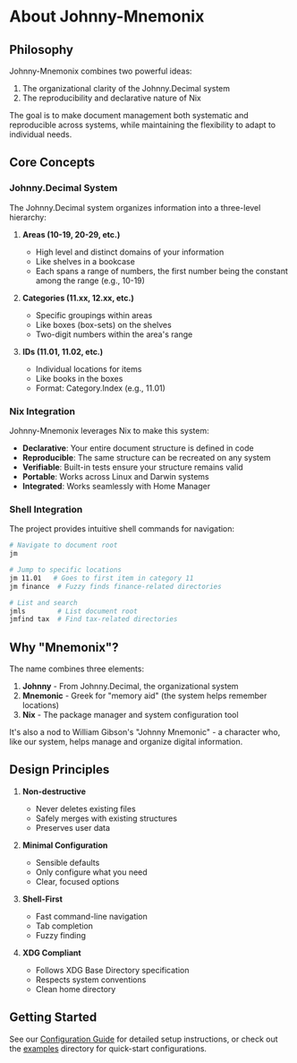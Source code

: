 # About Johnny-Mnemonix

## Philosophy

Johnny-Mnemonix combines two powerful ideas:
1. The organizational clarity of the Johnny.Decimal system
2. The reproducibility and declarative nature of Nix

The goal is to make document management both systematic and reproducible across systems, while maintaining the flexibility to adapt to individual needs.

## Core Concepts

### Johnny.Decimal System

The Johnny.Decimal system organizes information into a three-level hierarchy:

1. **Areas (10-19, 20-29, etc.)**
   - High level and distinct domains of your information
   - Like shelves in a bookcase
   - Each spans a range of numbers, the first number being the constant among the range (e.g., 10-19)

2. **Categories (11.xx, 12.xx, etc.)**
   - Specific groupings within areas
   - Like boxes (box-sets) on the shelves
   - Two-digit numbers within the area's range

3. **IDs (11.01, 11.02, etc.)**
   - Individual locations for items
   - Like books in the boxes
   - Format: Category.Index (e.g., 11.01)

### Nix Integration

Johnny-Mnemonix leverages Nix to make this system:

- **Declarative**: Your entire document structure is defined in code
- **Reproducible**: The same structure can be recreated on any system
- **Verifiable**: Built-in tests ensure your structure remains valid
- **Portable**: Works across Linux and Darwin systems
- **Integrated**: Works seamlessly with Home Manager

### Shell Integration

The project provides intuitive shell commands for navigation:

```bash
# Navigate to document root
jm

# Jump to specific locations
jm 11.01   # Goes to first item in category 11
jm finance  # Fuzzy finds finance-related directories

# List and search
jmls        # List document root
jmfind tax  # Find tax-related directories
```

## Why "Mnemonix"?

The name combines three elements:
1. **Johnny** - From Johnny.Decimal, the organizational system
2. **Mnemonic** - Greek for "memory aid" (the system helps remember locations)
3. **Nix** - The package manager and system configuration tool

It's also a nod to William Gibson's "Johnny Mnemonic" - a character who, like our system, helps manage and organize digital information.

## Design Principles

1. **Non-destructive**
   - Never deletes existing files
   - Safely merges with existing structures
   - Preserves user data

2. **Minimal Configuration**
   - Sensible defaults
   - Only configure what you need
   - Clear, focused options

3. **Shell-First**
   - Fast command-line navigation
   - Tab completion
   - Fuzzy finding

4. **XDG Compliant**
   - Follows XDG Base Directory specification
   - Respects system conventions
   - Clean home directory

## Getting Started

See our [Configuration Guide](./configuration.md) for detailed setup instructions, or check out the [examples](../examples) directory for quick-start configurations.
